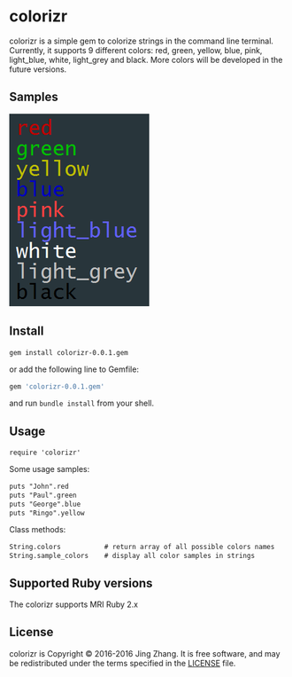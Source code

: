 # colorizr

colorizr is a simple gem to colorize strings in the command line terminal. Currently, it supports 9 different colors: red, green, yellow, blue, pink, light_blue, white, light_grey and black. More colors will be developed in the future versions.

Samples
-------
![alt text](https://github.com/zhj930924/Survivr-part1/blob/master/sample_colors.PNG "Sample Colors")


Install
--------

```shell
gem install colorizr-0.0.1.gem
```
or add the following line to Gemfile:

```ruby
gem 'colorizr-0.0.1.gem'
```
and run `bundle install` from your shell.

Usage
-----
```
require 'colorizr'
```
Some usage samples:
```
puts "John".red
puts "Paul".green
puts "George".blue
puts "Ringo".yellow
```

Class methods:
```
String.colors           # return array of all possible colors names
String.sample_colors    # display all color samples in strings
```


Supported Ruby versions
-----------------------

The colorizr supports MRI Ruby 2.x

License
-------

colorizr is Copyright © 2016-2016 Jing Zhang. It is free
software, and may be redistributed under the terms specified in the
[LICENSE](/LICENSE) file.
